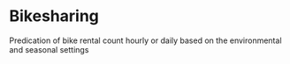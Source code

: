# Bikesharing
Predication of bike rental count hourly or daily based on the environmental and seasonal settings
